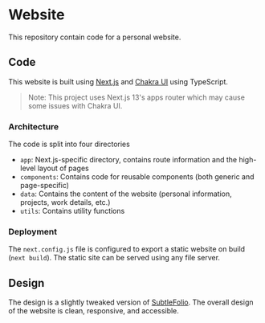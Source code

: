 # Website

This repository contain code for a personal website.

## Code

This website is built using [Next.js](https://nextjs.org/) and [Chakra UI](https://chakra-ui.com/) using TypeScript.

> Note: This project uses Next.js 13's apps router which may cause some issues with Chakra UI.

### Architecture

The code is split into four directories

- `app`: Next.js-specific directory, contains route information and the high-level layout of pages
- `components`: Contains code for reusable components (both generic and page-specific)
- `data`: Contains the content of the website (personal information, projects, work details, etc.)
- `utils`: Contains utility functions

### Deployment

The `next.config.js` file is configured to export a static website on build (`next build`). The static site can be served using any file server.

## Design

The design is a slightly tweaked version of [SubtleFolio](https://subtle.framer.website/).
The overall design of the website is clean, responsive, and accessible.
